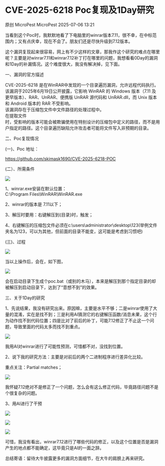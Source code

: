 #  CVE-2025-6218 Poc复现及1Day研究  
原创 MicroPest  MicroPest   2025-07-06 13:21  
  
当看到这个Poc时，我默默地看了下电脑里的winrar版本7.11，很不幸，在中标范围内；又有点庆幸，现在不会了。朋友们还是尽快升级到7.12版本。  
  
这个漏洞复现起来很容易，网上有不少这样的文章，那我作这个研究的难点在哪里呢？主要是对winrar7.11和winrar7.12补丁打在哪里的问题，我想看看0Day的漏洞和1Day的补漏情况。这个难度很大，我没有解决掉，见下面。  
  
一、漏洞的官方描述  
  
CVE-2025-6218 是在WinRAR中发现的一个目录遍历漏洞，允许远程代码执行。该漏洞于2025年6月19日公开披露，它影响 WinRAR 的 Windows 版本（7.11 及更早版本）、RAR、UnRAR、便携版 UnRAR 源代码和 UnRAR.dll，而 Unix 版本和 Android 版本的 RAR 不受影响。  
该漏洞存在于压缩包文件中文件路径的处理过程中。  
在提取文件  
时，受影响的版本可能会被欺骗使用在特别设计的压缩包中定义的路径，而不是用户指定的路径。这个目录遍历缺陷允许攻击者可能将文件写入非预期的目录。  
  
二、Poc复现情况  
  
(一)、Poc 地址：  
  
https://github.com/skimask1690/CVE-2025-6218-POC  
  
(二）、所需条件  
  
![](https://mmbiz.qpic.cn/sz_mmbiz_png/2hnvgPYNzpI3YWXdhzibXNDMhRniciclgu6lPGCiak9acibYBhOBzQtjarJkZp96s3dB5mbYIOia8tmicY1NrxYTXltew/640?wx_fmt=png&from=appmsg "")  
  
1、winrar.exe安装在默认位置：  
C:\Program Files\WinRAR\WinRAR.exe  
  
2、winrar的版本是 7.11以下；  
  
3、解压时要用：右键解压到{目录}时，触发；  
  
4、右键解压的压缩包文件必须在c:\users\administrator\desktop\123(举例文件夹名为123，可以为其他，但前面的目录不能变，这可能是考虑到习惯吧)  
  
(三)、过程  
  
![](https://mmbiz.qpic.cn/sz_mmbiz_png/2hnvgPYNzpI3YWXdhzibXNDMhRniciclgu62WD6sVhqDXicUqJ6dF0Yg1UpWdibeOjIMFPKYMywL5zPYy1bGEaCiayLg/640?wx_fmt=png&from=appmsg "")  
  
当以上操作后，会在，如下图，  
  
![](https://mmbiz.qpic.cn/sz_mmbiz_png/2hnvgPYNzpIve2tt1kyUTzSggYtLhqTsPdsGw5VmgfOO68wMhhsbqD1Ndq3hHekvF9oKvPMQoslIpAkFYJX3uA/640?wx_fmt=png&from=appmsg "")  
  
会在启动目录下生成个poc.bat（或别的木马），本来是解压到那个指定目录的却被解压到启动目录下，达到了“意想不到”的效果。  
  
三、关于1Day的研究  
  
1、先说结果，我没有研究出来。原因嘛，主要是水平不够；二是winrar使用了大量的混淆，实在是找不到；三是利用AI猜测它的右键解压函数/消息未果，这个行为动作找不到代码位置；四是比对了前后的补丁，可能7.12修正了不止这一个问题，导致里面的代码太多而找不到重点。  
  
![](https://mmbiz.qpic.cn/sz_mmbiz_png/2hnvgPYNzpIve2tt1kyUTzSggYtLhqTsNCut2GD1wiaK4jAQ4Ru3micWIzX2lqqvLxic3QncqcaMeGMTbK20DWWaQ/640?wx_fmt=png&from=appmsg "")  
  
我用AI对winrar进行了可能性预测，可惜都不对，没找到位置。  
  
2、说下我的研究方法：主要是对前后的两个二进制程序进行差异化比较。  
  
重点关注：Partial matches；  
  
![](https://mmbiz.qpic.cn/sz_mmbiz_png/2hnvgPYNzpIve2tt1kyUTzSggYtLhqTsq0Xp8CAXf59ACuZO3SJ6xRmJEGh8KPMc6FCx6ydIsvouuT9ET9rJlg/640?wx_fmt=png&from=appmsg "")  
  
我怀疑7.12绝对不是修正了一个问题，怎么会有这么修正代码，毕竟路径问题不是个很复杂的问题。  
  
3、用AI进行了干预  
  
![](https://mmbiz.qpic.cn/sz_mmbiz_png/2hnvgPYNzpIve2tt1kyUTzSggYtLhqTsZZ62hveVUdO5fibRf9FtvOWicyqNbzLNBicFSPmSYxTxXCvK8nvZ4eL5g/640?wx_fmt=png&from=appmsg "")  
  
![](https://mmbiz.qpic.cn/sz_mmbiz_png/2hnvgPYNzpIve2tt1kyUTzSggYtLhqTsmicDakScpeujBJGaLTU9gibHsUxTQhgADqCLIAkQd4eCPtou1aV10XKg/640?wx_fmt=png&from=appmsg "")  
  
![](https://mmbiz.qpic.cn/sz_mmbiz_png/2hnvgPYNzpIve2tt1kyUTzSggYtLhqTsBhmyeYKl579ibib80pnzkQUof6Z9UoOQRT7frUavVy1dIqdib87CZEVfg/640?wx_fmt=png&from=appmsg "")  
  
可惜，我没有看出，winrar7.12进行了哪些代码的修正，以及这个位置是否是漏洞产生的地点都不能确定，这毕竟只是AI的一面之辞。  
  
总结寄语：留待大牛披露更多的漏洞方面细节，在大牛的肩膀上再来研究。  
  
  
